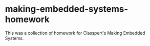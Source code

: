 # making-embedded-systems-homework
This was a collection of homework for Classpert's Making Embedded Systems.

